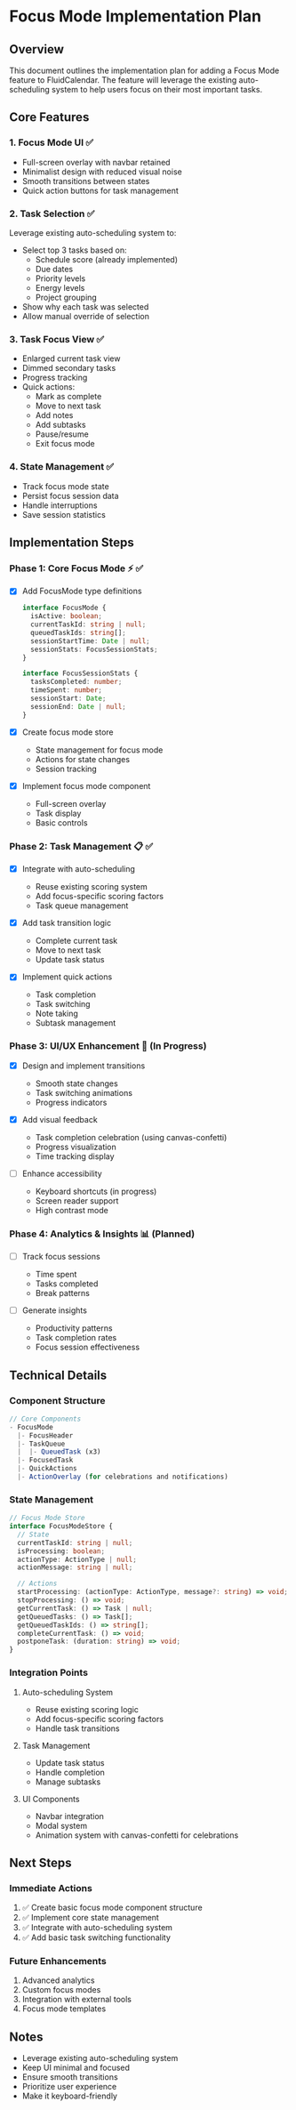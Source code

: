 # Focus Mode Implementation Plan

## Overview

This document outlines the implementation plan for adding a Focus Mode feature to FluidCalendar. The feature will leverage the existing auto-scheduling system to help users focus on their most important tasks.

## Core Features

### 1. Focus Mode UI ✅

- Full-screen overlay with navbar retained
- Minimalist design with reduced visual noise
- Smooth transitions between states
- Quick action buttons for task management

### 2. Task Selection ✅

Leverage existing auto-scheduling system to:

- Select top 3 tasks based on:
  - Schedule score (already implemented)
  - Due dates
  - Priority levels
  - Energy levels
  - Project grouping
- Show why each task was selected
- Allow manual override of selection

### 3. Task Focus View ✅

- Enlarged current task view
- Dimmed secondary tasks
- Progress tracking
- Quick actions:
  - Mark as complete
  - Move to next task
  - Add notes
  - Add subtasks
  - Pause/resume
  - Exit focus mode

### 4. State Management ✅

- Track focus mode state
- Persist focus session data
- Handle interruptions
- Save session statistics

## Implementation Steps

### Phase 1: Core Focus Mode ⚡️ ✅

- [x] Add FocusMode type definitions

  ```typescript
  interface FocusMode {
    isActive: boolean;
    currentTaskId: string | null;
    queuedTaskIds: string[];
    sessionStartTime: Date | null;
    sessionStats: FocusSessionStats;
  }

  interface FocusSessionStats {
    tasksCompleted: number;
    timeSpent: number;
    sessionStart: Date;
    sessionEnd: Date | null;
  }
  ```

- [x] Create focus mode store

  - State management for focus mode
  - Actions for state changes
  - Session tracking

- [x] Implement focus mode component
  - Full-screen overlay
  - Task display
  - Basic controls

### Phase 2: Task Management 📋 ✅

- [x] Integrate with auto-scheduling

  - Reuse existing scoring system
  - Add focus-specific scoring factors
  - Task queue management

- [x] Add task transition logic

  - Complete current task
  - Move to next task
  - Update task status

- [x] Implement quick actions
  - Task completion
  - Task switching
  - Note taking
  - Subtask management

### Phase 3: UI/UX Enhancement 🎨 (In Progress)

- [x] Design and implement transitions

  - Smooth state changes
  - Task switching animations
  - Progress indicators

- [x] Add visual feedback

  - Task completion celebration (using canvas-confetti)
  - Progress visualization
  - Time tracking display

- [ ] Enhance accessibility
  - Keyboard shortcuts (in progress)
  - Screen reader support
  - High contrast mode

### Phase 4: Analytics & Insights 📊 (Planned)

- [ ] Track focus sessions

  - Time spent
  - Tasks completed
  - Break patterns

- [ ] Generate insights
  - Productivity patterns
  - Task completion rates
  - Focus session effectiveness

## Technical Details

### Component Structure

```typescript
// Core Components
- FocusMode
  |- FocusHeader
  |- TaskQueue
  |  |- QueuedTask (x3)
  |- FocusedTask
  |- QuickActions
  |- ActionOverlay (for celebrations and notifications)
```

### State Management

```typescript
// Focus Mode Store
interface FocusModeStore {
  // State
  currentTaskId: string | null;
  isProcessing: boolean;
  actionType: ActionType | null;
  actionMessage: string | null;

  // Actions
  startProcessing: (actionType: ActionType, message?: string) => void;
  stopProcessing: () => void;
  getCurrentTask: () => Task | null;
  getQueuedTasks: () => Task[];
  getQueuedTaskIds: () => string[];
  completeCurrentTask: () => void;
  postponeTask: (duration: string) => void;
}
```

### Integration Points

1. Auto-scheduling System

   - Reuse existing scoring logic
   - Add focus-specific scoring factors
   - Handle task transitions

2. Task Management

   - Update task status
   - Handle completion
   - Manage subtasks

3. UI Components
   - Navbar integration
   - Modal system
   - Animation system with canvas-confetti for celebrations

## Next Steps

### Immediate Actions

1. ✅ Create basic focus mode component structure
2. ✅ Implement core state management
3. ✅ Integrate with auto-scheduling system
4. ✅ Add basic task switching functionality

### Future Enhancements

1. Advanced analytics
2. Custom focus modes
3. Integration with external tools
4. Focus mode templates

## Notes

- Leverage existing auto-scheduling system
- Keep UI minimal and focused
- Ensure smooth transitions
- Prioritize user experience
- Make it keyboard-friendly
